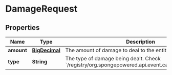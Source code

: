 
# DamageRequest

## Properties
Name | Type | Description | Notes
------------ | ------------- | ------------- | -------------
**amount** | [**BigDecimal**](BigDecimal.md) | The amount of damage to deal to the entity. |  [optional]
**type** | **String** | The type of damage being dealt. Check &#x60;/registry/org.spongepowered.api.event.cause.entity.damage&#x60;. |  [optional]



